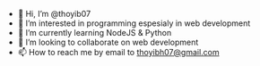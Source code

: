 - 👋 Hi, I’m @thoyib07
- 👀 I’m interested in programming espesialy in web development
- 🌱 I’m currently learning NodeJS & Python
- 💞️ I’m looking to collaborate on web development
- 📫 How to reach me by email to thoyibh07@gmail.com

<!---
thoyib07/thoyib07 is a ✨ special ✨ repository because its `README.md` (this file) appears on your GitHub profile.
You can click the Preview link to take a look at your changes.
--->
